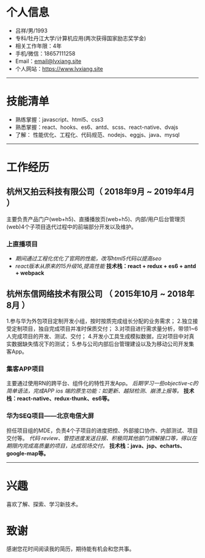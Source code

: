 # 个人信息
* 吕祥/男/1993
* 专科/牡丹江大学/计算机应用(两次获得国家励志奖学金)
* 相关工作年限：4年
* 手机/微信：18657111258
* Email：email@lvxiang.site
* 个人网站：https://www.lvxiang.site
- - -
# 技能清单
- 熟练掌握：javascript、html5、css3
- 熟悉掌握：react、hooks、es6、antd、scss、react-native、dvajs
- 了解： 性能优化、工程化、代码规范、nodejs、eggjs、java、mysql
- - -
# 工作经历
## 杭州又拍云科技有限公司（ 2018年9月 ~ 2019年4月 ）
主要负责产品门户(web+h5)、直播播放页(web+h5)、内部/用户后台管理页(web)4个子项目迭代过程中的前端部分开发以及维护。
### 上直播项目
* *期间通过工程化优化了官网的性能，改写html5代码以提高seo*
* *react版本从原来的15升级16,提高性能*
**技术栈：react + redux + es6 + antd + webpack**
## 杭州东信网络技术有限公司 （ 2015年10月 ~ 2018年8月 ）
1.参与华为外包项目定制开发小组，按时按质完成组长分配的业务需求；
2.独立接受定制项目，独自完成项目并准时保质交付；
3.对项目进行需求量分析，带领1~6人完成项目的开发、测试、交付；
4.开发小工具生成模拟数据，应对项目中对真实数据缺失情况下的测试；
5.参与公司内部后台管理建设以及为移动公司开发集客App。


### 集客APP项目
主要通过使用RN的跨平台、组件化的特性开发App。
*后期学习一些objective-c的简单语法，完成APP ios 端的原生功能：如更新、越狱检测、崩溃上报等。*
**技术栈：react-native、redux-thunk、es6等。**
### 华为SEQ项目——北京电信大屏
担任项目组的MDE，负责4个子项目的进度把控、外部接口协作、内部测试、项目交付等。
*代码 review、管控进度发送日报、积极同其他部门调解接口等，得以在期限内完成高质量的项目，达成现场交付。*
**技术栈：java、jsp、echarts、google-map等。**
- - -

# 兴趣

喜欢了解、探索、学习新技术。

# 致谢

感谢您花时间阅读我的简历，期待能有机会和您共事。